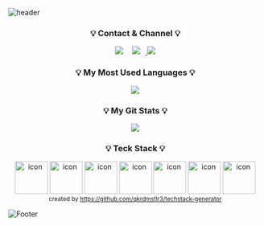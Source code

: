![header](https://capsule-render.vercel.app/api?type=waving&color=auto&height=200&section=header&text=Hello!!%20🥳&fontSize=50&animation=twinkling)

<h3 align="center">💡 Contact & Channel 💡</h3>
  <p align="center">
  <a href="https://velog.io/@jwb4497"><img src="https://img.shields.io/badge/Blog-11B48A?         style=flat&logo=Vimeo&logoColor=white&link=https://velog.io/@easyhwan"/></a>&nbsp
   <a href="https://freezing-yak-e10.notion.site/d2553e91b730467f896f5ee288d2b5ed?pvs=4">
  <img 
        src="http://img.shields.io/badge/-Notion-2ba640?style=flat&logo=Notion&link=https://legend-salamander-66c.notion.site/ff89b3affbf543f2b81e603b51dfe6ee"
        style="height : auto; margin-left : 10px; margin-right : 10px;"/>
</a>
  <a href="mailto:jwb4497@gmail.com"><img src="https://img.shields.io/badge/Gmail-d14836?style=flat&logo=Gmail&logoColor=white&link=easyhwan97@gmail.com"/></a>
</p>


  <div style= display: flex;>
  <h3 align="center">💡 My Most Used Languages 💡</h3>
<p align="center">
  <a href="https://github.com/WooBinJang">
    <img align="center" src="https://github-readme-stats.vercel.app/api/top-langs/?username=WooBinJang&layout=compact&show_icons=true&show_owner=true&hide_title=false&theme=nord&hide=false" />
  </a>
</p>
<h3 align="center">💡 My Git Stats 💡</h3>
<p align="center">
  <a href="https://github.com/WooBinJang">
<img align="center" src="https://github-readme-stats.vercel.app/api?username=WooBinJang&hide=contribs,prs&hide_title=true&show_icons=true&include_all_commits=true&theme=nord" />
  </a>
</p>

  <h3 align="center">💡 Teck Stack 💡</h3>
<p align="center">
  <img src="https://techstack-generator.vercel.app/js-icon.svg" alt="icon" width="65" height="65" />
  <img src="https://techstack-generator.vercel.app/react-icon.svg" alt="icon" width="65" height="65" />
  <img src="https://techstack-generator.vercel.app/redux-icon.svg" alt="icon" width="65" height="65" />
  <img src="https://techstack-generator.vercel.app/restapi-icon.svg" alt="icon" width="65" height="65" />
  <img src="https://techstack-generator.vercel.app/nginx-icon.svg" alt="icon" width="65" height="65" />
  <img src="https://techstack-generator.vercel.app/github-icon.svg" alt="icon" width="65" height="65" />
  <img src="https://techstack-generator.vercel.app/prettier-icon.svg" alt="icon" width="65" height="65" /><br/>
  <sub>created by <a href="https://github.com/qkrdmstlr3/techstack-generator" target="_blank">https://github.com/qkrdmstlr3/techstack-generator</a></sub>  
</p>








![Footer](https://capsule-render.vercel.app/api?type=waving&color=auto&height=100&section=footer)
